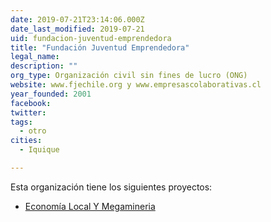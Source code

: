```yaml
---
date: 2019-07-21T23:14:06.000Z
date_last_modified: 2019-07-21
uid: fundacion-juventud-emprendedora
title: "Fundación Juventud Emprendedora"
legal_name: 
description: ""
org_type: Organización civil sin fines de lucro (ONG)
website: www.fjechile.org y www.empresascolaborativas.cl
year_founded: 2001
facebook: 
twitter: 
tags:
  - otro
cities: 
  - Iquique

---
```


Esta organización tiene los siguientes proyectos:

- [Economía Local Y Megamineria](/proyectos/economia-local-y-megamineria)
